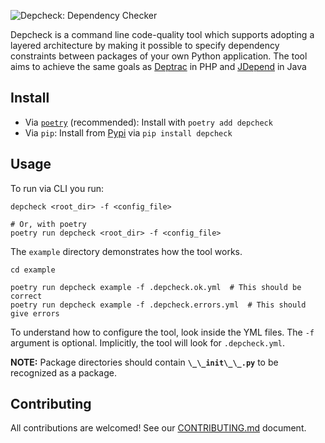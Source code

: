![Depcheck: Dependency Checker](https://images2.imgbox.com/da/85/J5OEzbAH_o.jpg)

Depcheck is a command line code-quality tool which supports adopting a layered architecture
by making it possible to specify dependency constraints between packages of your own Python application.
The tool aims to achieve the same goals as [Deptrac][deptrac] in PHP and [JDepend][jdepend] in Java

## Install
- Via [`poetry`][poetry] (recommended): Install with `poetry add depcheck`
- Via `pip`: Install from [Pypi][pypi-link] via `pip install depcheck`

## Usage
To run via CLI you run:
```shell
depcheck <root_dir> -f <config_file>

# Or, with poetry
poetry run depcheck <root_dir> -f <config_file>
```

The `example` directory demonstrates how the tool works.

```shell
cd example

poetry run depcheck example -f .depcheck.ok.yml  # This should be correct
poetry run depcheck example -f .depcheck.errors.yml  # This should give errors
```

To understand how to configure the tool, look inside the YML files. The `-f` argument is optional.
Implicitly, the tool will look for `.depcheck.yml`.

**NOTE:** Package directories should contain **`\_\_init\_\_.py`** to be recognized as a package.


## Contributing
All contributions are welcomed! See our [CONTRIBUTING.md][contribution] document.


<!-- Links -->
[hexagonal-architecture]: https://en.wikipedia.org/wiki/Hexagonal_architecture_(software)
[upgrade-python-version]: ./docs/upgrade-python-version.md
[update-project-dependencies]: ./docs/upgrade-python-version.md
[pypi-link]: https://pypi.org/project/depcheck/
[contribution]: ./CONTRIBUTING.md
[deptrac]: https://github.com/qossmic/deptrac
[jdepend]: https://github.com/clarkware/jdepend
[poetry]: https://python-poetry.org/
